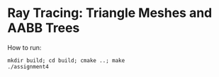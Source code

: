 Ray Tracing: Triangle Meshes and AABB Trees
===========================================
How to run:

```
mkdir build; cd build; cmake ..; make
./assignment4
```
